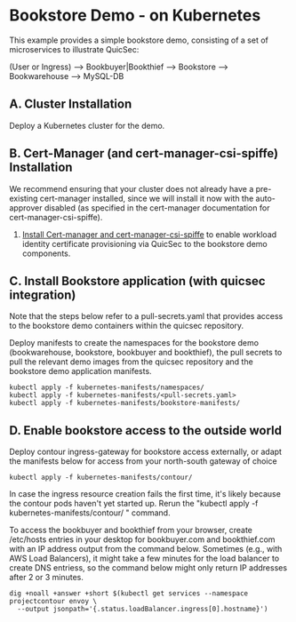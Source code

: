 # Bookstore Demo - on Kubernetes

This example provides a simple bookstore demo, consisting of a set of microservices to illustrate QuicSec: 


(User or Ingress) --> Bookbuyer|Bookthief --> Bookstore --> Bookwarehouse --> MySQL-DB

## A. Cluster Installation

Deploy a Kubernetes cluster for the demo.


## B. Cert-Manager (and cert-manager-csi-spiffe) Installation

We recommend ensuring that your cluster does not already have a pre-existing cert-manager installed, since we will install it now with the auto-approver disabled (as specified in the cert-manager documentation for cert-manager-csi-spiffe).

1. [Install Cert-manager and cert-manager-csi-spiffe](CERT-MANAGER.md) to enable workload identity certificate provisioning via QuicSec to the bookstore demo components.

## C.  Install Bookstore application (with quicsec integration)

Note that the steps below refer to a pull-secrets.yaml that provides access to the bookstore demo containers within the quicsec repository.

Deploy manifests to create the namespaces for the bookstore demo (bookwarehouse, bookstore, bookbuyer and bookthief), the pull secrets to pull the relevant demo images from the quicsec repository and the bookstore demo application manifests.

```
kubectl apply -f kubernetes-manifests/namespaces/
kubectl apply -f kubernetes-manifests/<pull-secrets.yaml>
kubectl apply -f kubernetes-manifests/bookstore-manifests/
```

## D. Enable bookstore access to the outside world

Deploy contour ingress-gateway for bookstore access externally, or adapt the manifests below for access from your north-south gateway of choice
```
kubectl apply -f kubernetes-manifests/contour/
```

In case the ingress resource creation fails the first time, it's likely because the contour pods haven't yet started up. Rerun the "kubectl apply -f kubernetes-manifests/contour/ " command.

To access the bookbuyer and bookthief from your browser, create /etc/hosts entries in your desktop for bookbuyer.com and bookthief.com with an IP address output from the command below. Sometimes (e.g., with AWS Load Balancers), it might take a few minutes for the load balancer to create DNS entriess, so the command below might only return IP addresses after 2 or 3 minutes.

```
dig +noall +answer +short $(kubectl get services --namespace projectcontour envoy \
  --output jsonpath='{.status.loadBalancer.ingress[0].hostname}')
```
